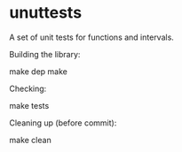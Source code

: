 # unuttests

A set of unit tests for functions and intervals.

Building the library:

make dep
make

Checking:

  make tests

Cleaning up (before commit):

  make clean
